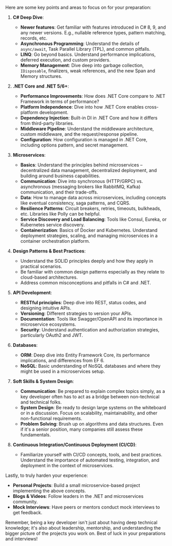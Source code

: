 Here are some key points and areas to focus on for your preparation:

1. **C# Deep Dive**:
    * **Newer features**: Get familiar with features introduced in C# 8, 9, and any newer versions. E.g., nullable reference types, pattern matching, records, etc.
    * **Asynchronous Programming**: Understand the details of `async/await`, Task Parallel Library (TPL), and common pitfalls.
    * **LINQ**: Go beyond basics. Understand performance implications, deferred execution, and custom providers.
    * **Memory Management**: Dive deep into garbage collection, `IDisposable`, finalizers, weak references, and the new Span<T> and Memory<T> structures.

2. **.NET Core and .NET 5/6+**:
    * **Performance Improvements**: How does .NET Core compare to .NET Framework in terms of performance? 
    * **Platform Independence**: Dive into how .NET Core enables cross-platform development.
    * **Dependency Injection**: Built-in DI in .NET Core and how it differs from third-party libraries.
    * **Middleware Pipeline**: Understand the middleware architecture, custom middleware, and the request/response pipeline.
    * **Configuration**: How configuration is managed in .NET Core, including options pattern, and secret management.

3. **Microservices**:
    * **Basics**: Understand the principles behind microservices – decentralized data management, decentralized deployment, and building around business capabilities.
    * **Communication**: Dive into synchronous (HTTP/GRPC) vs. asynchronous (messaging brokers like RabbitMQ, Kafka) communication, and their trade-offs.
    * **Data**: How to manage data across microservices, including concepts like eventual consistency, saga patterns, and CQRS.
    * **Resilience Patterns**: Circuit breakers, retries, timeouts, bulkheads, etc. Libraries like Polly can be helpful.
    * **Service Discovery and Load Balancing**: Tools like Consul, Eureka, or Kubernetes service discovery.
    * **Containerization**: Basics of Docker and Kubernetes. Understand deployment strategies, scaling, and managing microservices in a container orchestration platform.

4. **Design Patterns & Best Practices**:
    * Understand the SOLID principles deeply and how they apply in practical scenarios.
    * Be familiar with common design patterns especially as they relate to cloud-based architectures.
    * Address common misconceptions and pitfalls in C# and .NET.

5. **API Development**:
    * **RESTful principles**: Deep dive into REST, status codes, and designing intuitive APIs.
    * **Versioning**: Different strategies to version your APIs.
    * **Documentation**: Tools like Swagger/OpenAPI and its importance in microservice ecosystems.
    * **Security**: Understand authentication and authorization strategies, particularly OAuth2 and JWT.

6. **Databases**:
    * **ORM**: Deep dive into Entity Framework Core, its performance implications, and differences from EF 6.
    * **NoSQL**: Basic understanding of NoSQL databases and where they might be used in a microservices setup.

7. **Soft Skills & System Design**:
    * **Communication**: Be prepared to explain complex topics simply, as a key developer often has to act as a bridge between non-technical and technical folks.
    * **System Design**: Be ready to design large systems on the whiteboard or in a discussion. Focus on scalability, maintainability, and other non-functional requirements.
    * **Problem Solving**: Brush up on algorithms and data structures. Even if it's a senior position, many companies still assess these fundamentals.

8. **Continuous Integration/Continuous Deployment (CI/CD)**:
    * Familiarize yourself with CI/CD concepts, tools, and best practices. Understand the importance of automated testing, integration, and deployment in the context of microservices.

Lastly, to truly harden your experience:

* **Personal Projects**: Build a small microservice-based project implementing the above concepts.
* **Blogs & Videos**: Follow leaders in the .NET and microservices community.
* **Mock Interviews**: Have peers or mentors conduct mock interviews to get feedback.

Remember, being a key developer isn't just about having deep technical knowledge; it's also about leadership, mentorship, and understanding the bigger picture of the projects you work on. Best of luck in your preparations and interviews!